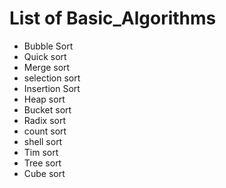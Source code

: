 # List of Basic_Algorithms 

* Bubble Sort
* Quick sort
* Merge sort
* selection sort
* Insertion Sort
* Heap sort
* Bucket sort
* Radix sort
* count sort
* shell sort
* Tim sort
* Tree sort
* Cube sort
